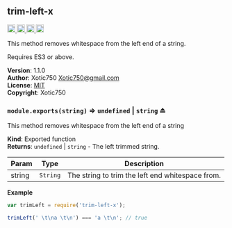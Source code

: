 <a name="module_trim-left-x"></a>

## trim-left-x
<a href="https://travis-ci.org/Xotic750/trim-left-x"
title="Travis status">
<img
src="https://travis-ci.org/Xotic750/trim-left-x.svg?branch=master"
alt="Travis status" height="18">
</a>
<a href="https://david-dm.org/Xotic750/trim-left-x"
title="Dependency status">
<img src="https://david-dm.org/Xotic750/trim-left-x.svg"
alt="Dependency status" height="18"/>
</a>
<a
href="https://david-dm.org/Xotic750/trim-left-x#info=devDependencies"
title="devDependency status">
<img src="https://david-dm.org/Xotic750/trim-left-x/dev-status.svg"
alt="devDependency status" height="18"/>
</a>
<a href="https://badge.fury.io/js/trim-left-x" title="npm version">
<img src="https://badge.fury.io/js/trim-left-x.svg"
alt="npm version" height="18">
</a>

This method removes whitespace from the left end of a string.

Requires ES3 or above.

**Version**: 1.1.0  
**Author**: Xotic750 <Xotic750@gmail.com>  
**License**: [MIT](&lt;https://opensource.org/licenses/MIT&gt;)  
**Copyright**: Xotic750  
<a name="exp_module_trim-left-x--module.exports"></a>

### `module.exports(string)` ⇒ <code>undefined</code> \| <code>string</code> ⏏
This method removes whitespace from the left end of a string

**Kind**: Exported function  
**Returns**: <code>undefined</code> \| <code>string</code> - The left trimmed string.  

| Param | Type | Description |
| --- | --- | --- |
| string | <code>String</code> | The string to trim the left end whitespace from. |

**Example**  
```js
var trimLeft = require('trim-left-x');

trimLeft(' \t\na \t\n') === 'a \t\n'; // true
```

